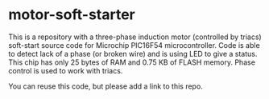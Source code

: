 # motor-soft-starter

This is a repository with a three-phase induction motor (controlled by triacs) soft-start source code for Microchip PIC16F54 microcontroller. Code is able to detect lack of a phase (or broken wire) and is using LED to give a status. This chip has only 25 bytes of RAM and 0.75 KB of FLASH memory. Phase control is used to work with triacs.

You can reuse this code, but please add a link to this repo.
